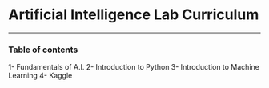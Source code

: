 # Artificial Intelligence Lab Curriculum

----------------------------------------

### Table of contents

1- Fundamentals of A.I.
2- Introduction to Python
3- Introduction to Machine Learning
4- Kaggle


